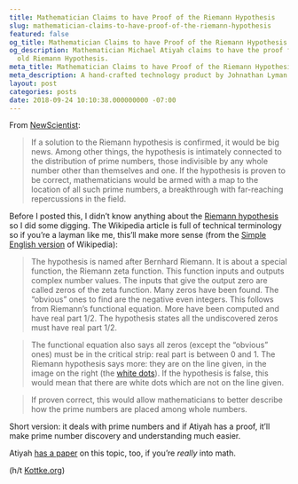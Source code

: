 ```yaml
---
title: Mathematician Claims to have Proof of the Riemann Hypothesis
slug: mathematician-claims-to-have-proof-of-the-riemann-hypothesis
featured: false
og_title: Mathematician Claims to have Proof of the Riemann Hypothesis – Johnathan.org
og_description: Mathematician Michael Atiyah claims to have the proof for the 160-year
  old Riemann Hypothesis.
meta_title: Mathematician Claims to have Proof of the Riemann Hypothesis – Johnathan.org
meta_description: A hand-crafted technology product by Johnathan Lyman
layout: post
categories: posts
date: 2018-09-24 10:10:38.000000000 -07:00
---
```


From [NewScientist](https://www.newscientist.com/article/2180406-famed-mathematician-claims-proof-of-160-year-old-riemann-hypothesis/):

> If a solution to the Riemann hypothesis is confirmed, it would be big news. Among other things, the hypothesis is intimately connected to the distribution of prime numbers, those indivisible by any whole number other than themselves and one. If the hypothesis is proven to be correct, mathematicians would be armed with a map to the location of all such prime numbers, a breakthrough with far-reaching repercussions in the field.

Before I posted this, I didn’t know anything about the [Riemann hypothesis](https://en.wikipedia.org/wiki/Riemann_hypothesis) so I did some digging. The Wikipedia article is full of technical terminology so if you’re a layman like me, this’ll make more sense (from the [Simple English version](https://simple.wikipedia.org/wiki/Riemann_hypothesis) of Wikipedia):

> The hypothesis is named after Bernhard Riemann. It is about a special function, the Riemann zeta function. This function inputs and outputs complex number values. The inputs that give the output zero are called zeros of the zeta function. Many zeros have been found. The “obvious” ones to find are the negative even integers. This follows from Riemann’s functional equation. More have been computed and have real part 1/2. The hypothesis states all the undiscovered zeros must have real part 1/2.

> The functional equation also says all zeros (except the “obvious” ones) must be in the critical strip: real part is between 0 and 1. The Riemann hypothesis says more: they are on the line given, in the image on the right (the [white dots](https://simple.wikipedia.org/wiki/File:Riemann_Zeta.jpg)). If the hypothesis is false, this would mean that there are white dots which are not on the line given.

> If proven correct, this would allow mathematicians to better describe how the prime numbers are placed among whole numbers.

Short version: it deals with prime numbers and if Atiyah has a proof, it’ll make prime number discovery and understanding much easier.

Atiyah [has a paper](https://drive.google.com/file/d/17NBICP6OcUSucrXKNWvzLmrQpfUrEKuY/view) on this topic, too, if you’re _really_ into math.

(h/t [Kottke.org](https://kottke.org/18/09/riemann-hypothesis-proved))

